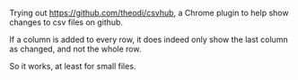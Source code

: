 Trying out https://github.com/theodi/csvhub, a Chrome plugin to help show changes to csv files on github. 

If a column is added to every row, it does indeed only show the last column as changed, and not the whole row.

So it works, at least for small files.
